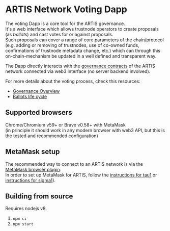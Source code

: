 # ARTIS Network Voting Dapp

The voting Dapp is a core tool for the ARTIS governance.  
It's a web interface which allows trustnode operators to create proposals (as _ballots_) and cast votes for or against proposals.  
Such proposals can cover a range of core parameters of the chain/protocol (e.g. adding or removing of trustnodes, use of co-owned funds, confirmations of trustnode metadata change, etc.) which can through this on-chain-mechanism be updated in a well defined and transparent way.

The Dapp directly interacts with the [governance contracts](https://github.com/lab10-coop/artis-network-consensus-contracts) of the ARTIS network connected via web3 interface (no server backend involved).

For more details about the voting process, check this resources: 
* [Governance Overview](https://github.com/poanetwork/wiki/wiki/Governance-Overview)
* [Ballots life cycle](https://github.com/poanetwork/wiki/wiki/Ballots-Overview.-Life-cycle-and-limits)

## Supported browsers

Chrome/Chromium v59+ or Brave v0.58+ with MetaMask   
(in principle it should work in any modern browser with web3 API, but this is the tested and recommended configuration)

## MetaMask setup

The recommended way to connect to an ARTIS network is via the [MetaMask browser plugin](http://metamask.io/).  
In order to set up MetaMask for ARTIS, follow the [instructions for tau1](https://github.com/lab10-coop/tau1#use-with-metamask) or [instructions for sigma1](https://github.com/lab10-coop/sigma1#use-with-metamask)).

## Building from source

Requires nodejs v8.

1) `npm ci`   
2) `npm start`
